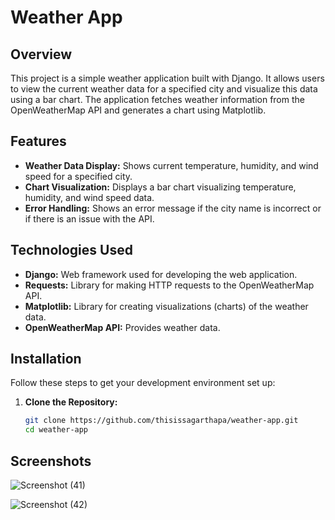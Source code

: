 # Weather App

## Overview

This project is a simple weather application built with Django. It allows users to view the current weather data for a specified city and visualize this data using a bar chart. The application fetches weather information from the OpenWeatherMap API and generates a chart using Matplotlib.

## Features

- **Weather Data Display:** Shows current temperature, humidity, and wind speed for a specified city.
- **Chart Visualization:** Displays a bar chart visualizing temperature, humidity, and wind speed data.
- **Error Handling:** Shows an error message if the city name is incorrect or if there is an issue with the API.

## Technologies Used

- **Django:** Web framework used for developing the web application.
- **Requests:** Library for making HTTP requests to the OpenWeatherMap API.
- **Matplotlib:** Library for creating visualizations (charts) of the weather data.
- **OpenWeatherMap API:** Provides weather data.

## Installation

Follow these steps to get your development environment set up:

1. **Clone the Repository:**

   ```bash
   git clone https://github.com/thisissagarthapa/weather-app.git
   cd weather-app


## Screenshots
![Screenshot (41)](https://github.com/user-attachments/assets/8fb46f80-43fc-487e-8611-fd6b7595c7bc)



![Screenshot (42)](https://github.com/user-attachments/assets/cd584f01-b49e-4136-acc6-5eab06083276)
